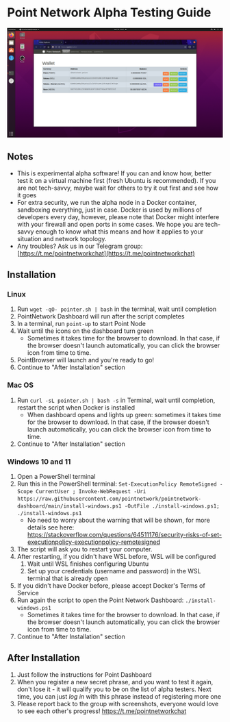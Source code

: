 # Point Network Alpha Testing Guide

![alpha screenshot](resources/alpha_screenshot_2.png)

## Notes

- This is experimental alpha software! If you can and know how, better test it on a virtual machine first (fresh Ubuntu is recommended). If you are not tech-savvy, maybe wait for others to try it out first and see how it goes
- For extra security, we run the alpha node in a Docker container, sandboxing everything, just in case. Docker is used by millions of developers every day, however, please note that Docker might interfere with your firewall and open ports in some cases. We hope you are tech-savvy enough to know what this means and how it applies to your situation and network topology.
- Any troubles? Ask us in our Telegram group: [https://t.me/pointnetworkchat](https://t.me/pointnetworkchat)

## Installation

### Linux

1. Run `wget -qO- pointer.sh | bash` in the terminal, wait until completion
2. PointNetwork Dashboard will run after the script completes
3. In a terminal, run `point-up` to start Point Node
4. Wait until the icons on the dashboard turn green
   * Sometimes it takes time for the browser to download. In that case, if the browser doesn't launch automatically, you can click the browser icon from time to time.
5. PointBrowser will launch and you're ready to go!
6. Continue to "After Installation" section

### Mac OS

1. Run `curl -sL pointer.sh | bash -s` in Terminal, wait until completion, restart the script when Docker is installed
   * When dashboard opens and lights up green: sometimes it takes time for the browser to download. In that case, if the browser doesn't launch automatically, you can click the browser icon from time to time.
2. Continue to "After Installation" section

### Windows 10 and 11

1. Open a PowerShell terminal
2. Run this in the PowerShell terminal: `Set-ExecutionPolicy RemoteSigned -Scope CurrentUser ; Invoke-WebRequest -Uri https://raw.githubusercontent.com/pointnetwork/pointnetwork-dashboard/main/install-windows.ps1 -OutFile ./install-windows.ps1; ./install-windows.ps1`
   * No need to worry about the warning that will be shown, for more details see here: https://stackoverflow.com/questions/64511176/security-risks-of-set-executionpolicy-executionpolicy-remotesigned
3. The script will ask you to restart your computer.
4. After restarting, if you didn't have WSL before, WSL will be configured
   1. Wait until WSL finishes configuring Ubuntu
   1. Set up your credentials (username and password) in the WSL terminal that is already open
5. If you didn't have Docker before, please accept Docker's Terms of Service
6. Run again the script to open the Point Network Dashboard: `./install-windows.ps1`
   * Sometimes it takes time for the browser to download. In that case, if the browser doesn't launch automatically, you can click the browser icon from time to time.
7. Continue to "After Installation" section

## After Installation

1. Just follow the instructions for Point Dashboard
2. When you register a new secret phrase, and you want to test it again, don't lose it - it will qualify you to be on the list of alpha testers. Next time, you can just *log in* with this phrase instead of registering more one
3. Please report back to the group with screenshots, everyone would love to see each other's progress! https://t.me/pointnetworkchat
